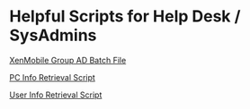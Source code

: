 # Helpful Scripts for Help Desk / SysAdmins

[XenMobile Group AD Batch File](/XenMobileGroups.bat)

[PC Info Retrieval Script](/Get-ComputerInfo.ps1)

[User Info Retrieval Script](/Get-UserInfo.ps1)
